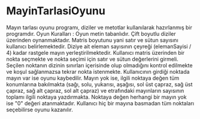 # MayinTarlasiOyunu
Mayın tarlası oyunu programı, diziler ve metotlar kullanılarak hazırlanmış bir programdır.
Oyun Kuralları :
Oyun metin tabanlıdır.
Çift boyutlu diziler üzerinden oynanmaktadır.
Matris boyutunu yani satır ve sütun sayısını kullanıcı belirlemektedir.
Diziye ait eleman sayısının çeyreği (elemanSayisi / 4) kadar rastgele mayın yerleştirilmektedir. 
Kullanıcı matris üzerinden bir nokta seçmekte ve nokta seçimi için satır ve sütun değerlerini girmeli.
Seçilen noktanın dizinin sınırları içerisinde olup olmadığını kontrol edilmekte ve koşul sağlanmazsa tekrar nokta istenmekte.
Kullanıcının girdiği noktada mayın var ise oyunu kaybedilir.
Mayın yok ise, ilgili noktaya değen tüm konumlarına bakılmakta (sağı, solu, yukarısı, aşağısı, sol üst çapraz, sağ üst çapraz, sağ alt çapraz, sol alt çapraz) 
 ve etrafındaki mayınların sayısının toplamı ilgili noktaya yazdırmakta. 
 Noktaya değen herhangi bir mayın yok ise "0" değeri atanmaktadır.
Kullanıcı hiç bir mayına basmadan tüm noktaları seçebilirse oyunu kazanılır.
